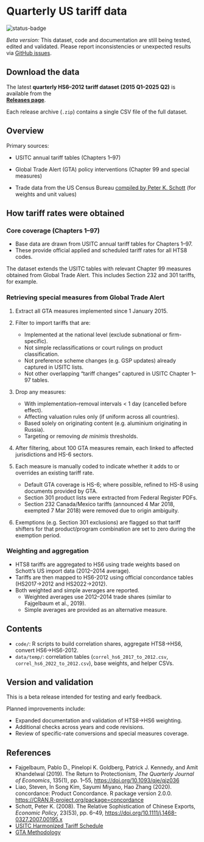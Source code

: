 # Quarterly US tariff data

![status-badge](https://img.shields.io/badge/status-beta-orange.svg)

*Beta version:* This dataset, code and documentation are still being tested, edited and validated. Please report inconsistencies or unexpected results via [GitHub issues](../../issues).

## Download the data

The latest **quarterly HS6–2012 tariff dataset (2015 Q1–2025 Q2)** is available from the  
[**Releases page**](https://github.com/sjhardwick/us_tariff_data/releases).

Each release archive (`.zip`) contains a single CSV file of the full dataset.

## Overview

Primary sources:

-   USITC annual tariff tables (Chapters 1–97)

-   Global Trade Alert (GTA) policy interventions (Chapter 99 and special measures)

-   Trade data from the US Census Bureau [compiled by Peter K. Schott](https://sompks4.github.io/sub_data.html) (for weights and unit values)

## How tariff rates were obtained

### Core coverage (Chapters 1–97)

-   Base data are drawn from USITC annual tariff tables for Chapters 1–97.
-   These provide official applied and scheduled tariff rates for all HTS8 codes.

The dataset extends the USITC tables with relevant Chapter 99 measures obtained from Global Trade Alert. This includes Section 232 and 301 tariffs, for example.

### Retrieving special measures from Global Trade Alert

1.  Extract all GTA measures implemented since 1 January 2015.

2.  Filter to import tariffs that are:

    -   Implemented at the national level (exclude subnational or firm-specific).
    -   Not simple reclassifications or court rulings on product classification.
    -   Not preference scheme changes (e.g. GSP updates) already captured in USITC lists.
    -   Not other overlapping “tariff changes” captured in USITC Chapter 1–97 tables.

3.  Drop any measures:

    -   With implementation–removal intervals \< 1 day (cancelled before effect).
    -   Affecting valuation rules only (if uniform across all countries).
    -   Based solely on originating content (e.g. aluminium originating in Russia).
    -   Targeting or removing *de minimis* thresholds.

4.  After filtering, about 100 GTA measures remain, each linked to affected jurisdictions and HS-6 sectors.

5.  Each measure is manually coded to indicate whether it adds to or overrides an existing tariff rate.

    -   Default GTA coverage is HS-6; where possible, refined to HS-8 using documents provided by GTA.
    -   Section 301 product lists were extracted from Federal Register PDFs.
    -   Section 232 Canada/Mexico tariffs (announced 4 Mar 2018, exempted 7 Mar 2018) were removed due to origin ambiguity.

6.  Exemptions (e.g. Section 301 exclusions) are flagged so that tariff shifters for that product/program combination are set to zero during the exemption period.

### Weighting and aggregation

-   HTS8 tariffs are aggregated to HS6 using trade weights based on Schott’s US import data (2012–2014 average).
-   Tariffs are then mapped to HS6-2012 using official concordance tables (HS2017→2012 and HS2022→2012).
-   Both weighted and simple averages are reported.
    -   Weighted averages use 2012–2014 trade shares (similar to Fajgelbaum et al., 2019).
    -   Simple averages are provided as an alternative measure.

## Contents

-   `code/`: R scripts to build correlation shares, aggregate HTS8→HS6, convert HS6→HS6-2012.
-   `data/temp/`: correlation tables (`correl_hs6_2017_to_2012.csv`, `correl_hs6_2022_to_2012.csv`), base weights, and helper CSVs.

## Version and validation

This is a beta release intended for testing and early feedback.

Planned improvements include:
- Expanded documentation and validation of HTS8→HS6 weighting.
- Additional checks across years and code revisions.
- Review of specific-rate conversions and special measures coverage.

## References

-   Fajgelbaum, Pablo D., Pinelopi K. Goldberg, Patrick J. Kennedy, and Amit Khandelwal (2019). The Return to Protectionism, *The Quarterly Journal of Economics*, 135(1), pp. 1–55, <https://doi.org/10.1093/qje/qjz036>
-   Liao, Steven, In Song Kim, Sayumi Miyano, Hao Zhang (2020). concordance: Product Concordance. R package version 2.0.0. <https://CRAN.R-project.org/package=concordance>
-   Schott, Peter K. (2008). The Relative Sophistication of Chinese Exports, *Economic Policy*, 23(53), pp. 6–49, <https://doi.org/10.1111/j.1468-0327.2007.00195.x>
-   [USITC Harmonized Tariff Schedule](https://hts.usitc.gov/current)
-   [GTA Methodology](https://www.globaltradealert.org)
